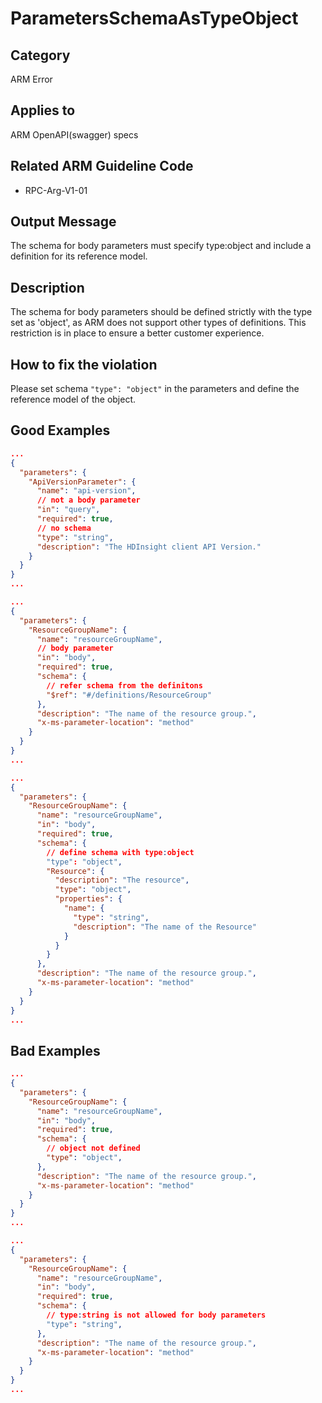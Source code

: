 # ParametersSchemaAsTypeObject

## Category

ARM Error

## Applies to

ARM OpenAPI(swagger) specs

## Related ARM Guideline Code

- RPC-Arg-V1-01

## Output Message

The schema for body parameters must specify type:object and include a definition for its reference model.

## Description

The schema for body parameters should be defined strictly with the type set as 'object', as ARM does not support other types of definitions. This restriction is in place to ensure a better customer experience.

## How to fix the violation

Please set schema `"type": "object"` in the parameters and define the reference model of the object.

## Good Examples

```json
...
{
  "parameters": {
    "ApiVersionParameter": {
      "name": "api-version",
      // not a body parameter
      "in": "query",
      "required": true,
      // no schema
      "type": "string",
      "description": "The HDInsight client API Version."
    }
  }
}
...
```

```json
...
{
  "parameters": {
    "ResourceGroupName": {
      "name": "resourceGroupName",
      // body parameter
      "in": "body",
      "required": true,
      "schema": {
        // refer schema from the definitons
        "$ref": "#/definitions/ResourceGroup"
      },
      "description": "The name of the resource group.",
      "x-ms-parameter-location": "method"
    }
  }
}
...
```

```json
...
{
  "parameters": {
    "ResourceGroupName": {
      "name": "resourceGroupName",
      "in": "body",
      "required": true,
      "schema": {
        // define schema with type:object
        "type": "object",
        "Resource": {
          "description": "The resource",
          "type": "object",
          "properties": {
            "name": {
              "type": "string",
              "description": "The name of the Resource"
            }
          }
        }
      },
      "description": "The name of the resource group.",
      "x-ms-parameter-location": "method"
    }
  }
}
...
```

## Bad Examples

```json
...
{
  "parameters": {
    "ResourceGroupName": {
      "name": "resourceGroupName",
      "in": "body",
      "required": true,
      "schema": {
        // object not defined
        "type": "object",
      },
      "description": "The name of the resource group.",
      "x-ms-parameter-location": "method"
    }
  }
}
...
```

```json
...
{
  "parameters": {
    "ResourceGroupName": {
      "name": "resourceGroupName",
      "in": "body",
      "required": true,
      "schema": {
        // type:string is not allowed for body parameters
        "type": "string",
      },
      "description": "The name of the resource group.",
      "x-ms-parameter-location": "method"
    }
  }
}
...
```